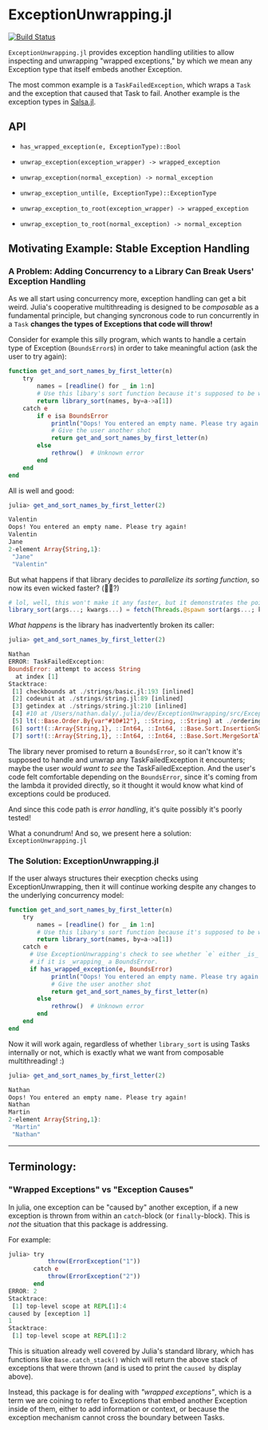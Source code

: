 # ExceptionUnwrapping.jl

[![Build Status](https://travis-ci.com/nhdaly/ExceptionUnwrapping.jl.svg?branch=master)](https://travis-ci.com/nhdaly/ExceptionUnwrapping.jl)

`ExceptionUnwrapping.jl` provides exception handling utilities to allow inspecting and
unwrapping "wrapped exceptions," by which we mean any Exception type that itself embeds
another Exception.

The most common example is a `TaskFailedException`, which wraps a `Task` and the exception
that caused that Task to fail. Another example is the exception types in
[Salsa.jl](https://github.com/RelationalAI-oss/Salsa.jl).

## API

- `has_wrapped_exception(e, ExceptionType)::Bool`

- `unwrap_exception(exception_wrapper) -> wrapped_exception`

- `unwrap_exception(normal_exception) -> normal_exception`

- `unwrap_exception_until(e, ExceptionType)::ExceptionType`

- `unwrap_exception_to_root(exception_wrapper) -> wrapped_exception`

- `unwrap_exception_to_root(normal_exception) -> normal_exception`

## Motivating Example: Stable Exception Handling
### A Problem: Adding Concurrency to a Library Can Break Users' Exception Handling
As we all start using concurrency more, exception handling can get a bit weird. Julia's
cooperative multithreading is designed to be _composable_ as a fundamental principle, but
changing syncronous code to run concurrently in a `Task` **changes the types of Exceptions
that code will throw!**

Consider for example this silly program, which wants to handle a certain type of Exception
(`BoundsError`s) in order to take meaningful action (ask the user to try again):
```julia
function get_and_sort_names_by_first_letter(n)
    try
        names = [readline() for _ in 1:n]
        # Use this libary's sort function because it's supposed to be wicked fast 🤘
        return library_sort(names, by=a->a[1])
    catch e
        if e isa BoundsError
            println("Oops! You entered an empty name. Please try again!")
            # Give the user another shot
            return get_and_sort_names_by_first_letter(n)
        else
            rethrow()  # Unknown error
        end
    end
end
```

All is well and good:
```julia
julia> get_and_sort_names_by_first_letter(2)

Valentin
Oops! You entered an empty name. Please try again!
Valentin
Jane
2-element Array{String,1}:
 "Jane"
 "Valentin"
```

But what happens if that library decides to _parallelize its sorting function_, so now its
even wicked faster? (🤘🤘?)
```julia
# lol, well, this won't make it any faster, but it demonstrates the point.
library_sort(args...; kwargs...) = fetch(Threads.@spawn sort(args...; kwargs...))
```

_What happens_ is the library has inadvertently broken its caller:
```julia
julia> get_and_sort_names_by_first_letter(2)

Nathan
ERROR: TaskFailedException:
BoundsError: attempt to access String
  at index [1]
Stacktrace:
 [1] checkbounds at ./strings/basic.jl:193 [inlined]
 [2] codeunit at ./strings/string.jl:89 [inlined]
 [3] getindex at ./strings/string.jl:210 [inlined]
 [4] #10 at /Users/nathan.daly/.julia/dev/ExceptionUnwrapping/src/ExceptionUnwrapping.jl:125 [inlined]
 [5] lt(::Base.Order.By{var"#10#12"}, ::String, ::String) at ./ordering.jl:51
 [6] sort!(::Array{String,1}, ::Int64, ::Int64, ::Base.Sort.InsertionSortAlg, ::Base.Order.By{var"#10#12"}) at ./sort.jl:468
 [7] sort!(::Array{String,1}, ::Int64, ::Int64, ::Base.Sort.MergeSortAlg, ::Base.Order.By{var"#10#12"}, ::Array{String,1}) at .
```

The library never promised to return a `BoundsError`, so it can't know it's supposed to
handle and unwrap any TaskFailedException it encounters; maybe the user _would want to see_
the TaskFailedException. And the user's code felt comfortable depending on the
`BoundsError`, since it's coming from the lambda it provided directly, so it thought it
would know what kind of exceptions could be produced.

And since this code path is _error handling_, it's quite possibly it's poorly tested!

What a conundrum! And so, we present here a solution: `ExceptionUnwrapping.jl`

### The Solution: ExceptionUnwrapping.jl
If the user always structures their execption checks using ExceptionUnwrapping, then it will
continue working despite any changes to the underlying concurrency model:
```julia
function get_and_sort_names_by_first_letter(n)
    try
        names = [readline() for _ in 1:n]
        # Use this libary's sort function because it's supposed to be wicked fast 🤘
        return library_sort(names, by=a->a[1])
    catch e
      # Use ExceptionUnwrapping's check to see whether `e` either _is_ a BoundsError _or_
      # if it is _wrapping_ a BoundsError.
      if has_wrapped_exception(e, BoundsError)
            println("Oops! You entered an empty name. Please try again!")
            # Give the user another shot
            return get_and_sort_names_by_first_letter(n)
        else
            rethrow()  # Unknown error
        end
    end
end
```
Now it will work again, regardless of whether `library_sort` is using Tasks internally or
not, which is exactly what we want from composable multithreading! :)
```julia
julia> get_and_sort_names_by_first_letter(2)

Nathan
Oops! You entered an empty name. Please try again!
Nathan
Martin
2-element Array{String,1}:
 "Martin"
 "Nathan"
```

--------------

## Terminology:

### "Wrapped Exceptions" vs "Exception Causes"

In julia, one exception can be "caused by" another exception, if a new exception is thrown
from within an `catch`-block (or `finally`-block). This is _not_ the situation that this
package is addressing.

For example:
```julia
julia> try
           throw(ErrorException("1"))
       catch e
           throw(ErrorException("2"))
       end
ERROR: 2
Stacktrace:
 [1] top-level scope at REPL[1]:4
caused by [exception 1]
1
Stacktrace:
 [1] top-level scope at REPL[1]:2
```

This is situation already well covered by Julia's standard library, which has functions like
`Base.catch_stack()` which will return the above stack of exceptions that were thrown (and
is used to print the `caused by` display above).

Instead, this package is for dealing with _"wrapped exceptions"_, which is a term we are
coining to refer to Exceptions that embed another Exception inside of them, either to add
information or context, or because the exception mechanism cannot cross the boundary between
Tasks.
